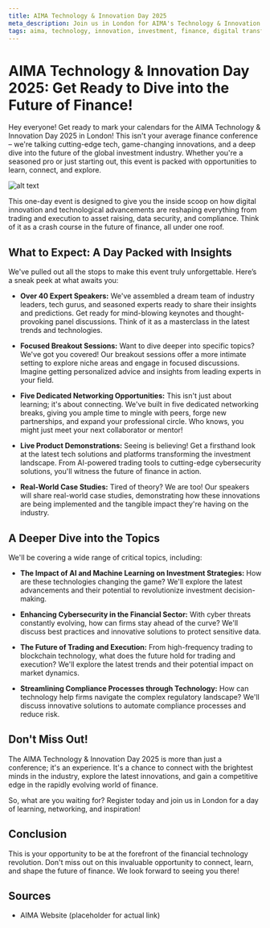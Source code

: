```yaml
---
title: AIMA Technology & Innovation Day 2025
meta_description: Join us in London for AIMA's Technology & Innovation Day 2025, a one-day event exploring how digital innovation and tech advancements are transforming the global investment industry.  Expect expert speakers, breakout sessions, networking, and more!
tags: aima, technology, innovation, investment, finance, digital transformation, trading, execution, asset raising, data security, compliance, london, conference, networking
---
```

# AIMA Technology & Innovation Day 2025:  Get Ready to Dive into the Future of Finance!

Hey everyone!  Get ready to mark your calendars for the AIMA Technology & Innovation Day 2025 in London! This isn't your average finance conference – we're talking cutting-edge tech, game-changing innovations, and a deep dive into the future of the global investment industry.  Whether you're a seasoned pro or just starting out, this event is packed with opportunities to learn, connect, and explore.

![alt text](IMAGE_PLACEHOLDER)

This one-day event is designed to give you the inside scoop on how digital innovation and technological advancements are reshaping everything from trading and execution to asset raising, data security, and compliance.  Think of it as a crash course in the future of finance, all under one roof.

## What to Expect: A Day Packed with Insights

We've pulled out all the stops to make this event truly unforgettable. Here’s a sneak peek at what awaits you:

* **Over 40 Expert Speakers:**  We've assembled a dream team of industry leaders, tech gurus, and seasoned experts ready to share their insights and predictions.  Get ready for mind-blowing keynotes and thought-provoking panel discussions.  Think of it as a masterclass in the latest trends and technologies.

* **Focused Breakout Sessions:**  Want to dive deeper into specific topics? We've got you covered!  Our breakout sessions offer a more intimate setting to explore niche areas and engage in focused discussions. Imagine getting personalized advice and insights from leading experts in your field.

* **Five Dedicated Networking Opportunities:**  This isn't just about learning; it's about connecting.  We've built in five dedicated networking breaks, giving you ample time to mingle with peers, forge new partnerships, and expand your professional circle.  Who knows, you might just meet your next collaborator or mentor!

* **Live Product Demonstrations:**  Seeing is believing!  Get a firsthand look at the latest tech solutions and platforms transforming the investment landscape.  From AI-powered trading tools to cutting-edge cybersecurity solutions, you'll witness the future of finance in action.

* **Real-World Case Studies:**  Tired of theory?  We are too!  Our speakers will share real-world case studies, demonstrating how these innovations are being implemented and the tangible impact they're having on the industry.

##  A Deeper Dive into the Topics

We'll be covering a wide range of critical topics, including:

* **The Impact of AI and Machine Learning on Investment Strategies:**  How are these technologies changing the game?  We'll explore the latest advancements and their potential to revolutionize investment decision-making.

* **Enhancing Cybersecurity in the Financial Sector:**  With cyber threats constantly evolving, how can firms stay ahead of the curve? We'll discuss best practices and innovative solutions to protect sensitive data.

* **The Future of Trading and Execution:**  From high-frequency trading to blockchain technology, what does the future hold for trading and execution?  We'll explore the latest trends and their potential impact on market dynamics.

* **Streamlining Compliance Processes through Technology:**  How can technology help firms navigate the complex regulatory landscape? We'll discuss innovative solutions to automate compliance processes and reduce risk.

##  Don't Miss Out!

The AIMA Technology & Innovation Day 2025 is more than just a conference; it's an experience. It's a chance to connect with the brightest minds in the industry, explore the latest innovations, and gain a competitive edge in the rapidly evolving world of finance.

So, what are you waiting for?  Register today and join us in London for a day of learning, networking, and inspiration!

## Conclusion

This is your opportunity to be at the forefront of the financial technology revolution.  Don't miss out on this invaluable opportunity to connect, learn, and shape the future of finance.  We look forward to seeing you there!

## Sources

* AIMA Website (placeholder for actual link)

